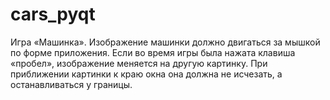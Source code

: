 # cars_pyqt
Игра «Машинка». Изображение машинки должно двигаться за мышкой по форме приложения. Если во время игры была нажата клавиша «пробел», изображение меняется на другую картинку. При приближении картинки к краю окна она должна не исчезать, а останавливаться у границы.
